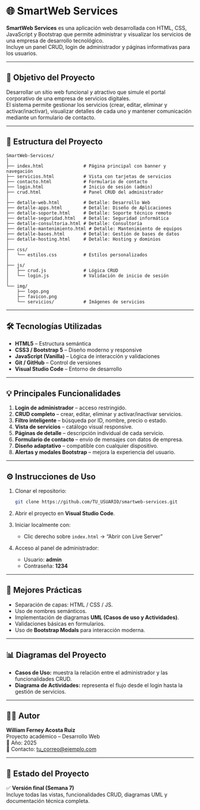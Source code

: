 # 🌐 SmartWeb Services

**SmartWeb Services** es una aplicación web desarrollada con HTML, CSS, JavaScript y Bootstrap que permite administrar y visualizar los servicios de una empresa de desarrollo tecnológico.  
Incluye un panel CRUD, login de administrador y páginas informativas para los usuarios.

---

## 🚀 Objetivo del Proyecto
Desarrollar un sitio web funcional y atractivo que simule el portal corporativo de una empresa de servicios digitales.  
El sistema permite gestionar los servicios (crear, editar, eliminar y activar/inactivar), visualizar detalles de cada uno y mantener comunicación mediante un formulario de contacto.

---

## 🧩 Estructura del Proyecto

```
SmartWeb-Services/
│
├── index.html               # Página principal con banner y navegación
├── servicios.html           # Vista con tarjetas de servicios
├── contacto.html            # Formulario de contacto
├── login.html               # Inicio de sesión (admin)
├── crud.html                # Panel CRUD del administrador
│
├── detalle-web.html         # Detalle: Desarrollo Web
├── detalle-apps.html        # Detalle: Diseño de Aplicaciones
├── detalle-soporte.html     # Detalle: Soporte técnico remoto
├── detalle-seguridad.html   # Detalle: Seguridad informática
├── detalle-consultoria.html # Detalle: Consultoría
├── detalle-mantenimiento.html # Detalle: Mantenimiento de equipos
├── detalle-bases.html       # Detalle: Gestión de bases de datos
├── detalle-hosting.html     # Detalle: Hosting y dominios
│
├── css/
│   └── estilos.css          # Estilos personalizados
│
├── js/
│   ├── crud.js              # Lógica CRUD
│   └── login.js             # Validación de inicio de sesión
│
└── img/
    ├── logo.png
    ├── favicon.png
    └── servicios/           # Imágenes de servicios
```

---

## 🛠️ Tecnologías Utilizadas

- **HTML5** – Estructura semántica  
- **CSS3 / Bootstrap 5** – Diseño moderno y responsive  
- **JavaScript (Vanilla)** – Lógica de interacción y validaciones  
- **Git / GitHub** – Control de versiones  
- **Visual Studio Code** – Entorno de desarrollo

---

## 💡 Principales Funcionalidades

1. **Login de administrador** – acceso restringido.  
2. **CRUD completo** – crear, editar, eliminar y activar/inactivar servicios.  
3. **Filtro inteligente** – búsqueda por ID, nombre, precio o estado.  
4. **Vista de servicios** – catálogo visual responsive.  
5. **Páginas de detalle** – descripción individual de cada servicio.  
6. **Formulario de contacto** – envío de mensajes con datos de empresa.  
7. **Diseño adaptativo** – compatible con cualquier dispositivo.  
8. **Alertas y modales Bootstrap** – mejora la experiencia del usuario.

---

## ⚙️ Instrucciones de Uso

1. Clonar el repositorio:
   ```bash
   git clone https://github.com/TU_USUARIO/smartweb-services.git
   ```

2. Abrir el proyecto en **Visual Studio Code**.

3. Iniciar localmente con:
   - Clic derecho sobre `index.html` → “Abrir con Live Server”

4. Acceso al panel de administrador:
   - Usuario: **admin**  
   - Contraseña: **1234**

---

## 🧠 Mejores Prácticas

- Separación de capas: HTML / CSS / JS.  
- Uso de nombres semánticos.  
- Implementación de diagramas **UML (Casos de uso y Actividades)**.  
- Validaciones básicas en formularios.  
- Uso de **Bootstrap Modals** para interacción moderna.

---

## 📊 Diagramas del Proyecto

- **Casos de Uso:** muestra la relación entre el administrador y las funcionalidades CRUD.  
- **Diagrama de Actividades:** representa el flujo desde el login hasta la gestión de servicios.

---

## 👨‍💻 Autor

**William Ferney Acosta Ruiz**  
Proyecto académico – Desarrollo Web  
📅 Año: 2025  
📧 Contacto: [tu_correo@ejemplo.com](mailto:tu_correo@ejemplo.com)

---

## 🏁 Estado del Proyecto

✅ **Versión final (Semana 7)**  
Incluye todas las vistas, funcionalidades CRUD, diagramas UML y documentación técnica completa.
